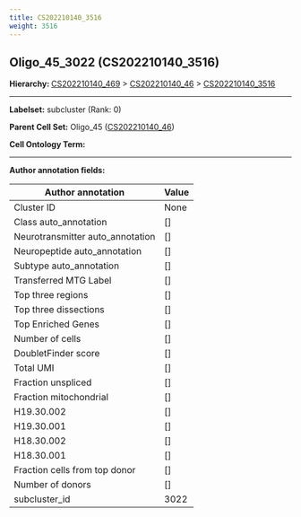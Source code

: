 ```yaml
---
title: CS202210140_3516
weight: 3516
---
```

## Oligo_45_3022 (CS202210140_3516)
<b>Hierarchy: </b>
[CS202210140_469](../CS202210140_469) >
[CS202210140_46](../CS202210140_46) >
[CS202210140_3516](../CS202210140_3516)

---


**Labelset:** subcluster (Rank: 0)

**Parent Cell Set:** Oligo_45 ([CS202210140_46](../CS202210140_46))



**Cell Ontology Term:** 

[MARKER GENES.]: #


---

[TRANSFERRED ANNOTATIONS.]: #


[AUTHOR ANNOTATION FIELDS.]: #


**Author annotation fields:**

| Author annotation | Value |
|-------------------|-------|
|Cluster ID|None|
|Class auto_annotation|[]|
|Neurotransmitter auto_annotation|[]|
|Neuropeptide auto_annotation|[]|
|Subtype auto_annotation|[]|
|Transferred MTG Label|[]|
|Top three regions|[]|
|Top three dissections|[]|
|Top Enriched Genes|[]|
|Number of cells|[]|
|DoubletFinder score|[]|
|Total UMI|[]|
|Fraction unspliced|[]|
|Fraction mitochondrial|[]|
|H19.30.002|[]|
|H19.30.001|[]|
|H18.30.002|[]|
|H18.30.001|[]|
|Fraction cells from top donor|[]|
|Number of donors|[]|
|subcluster_id|3022|
